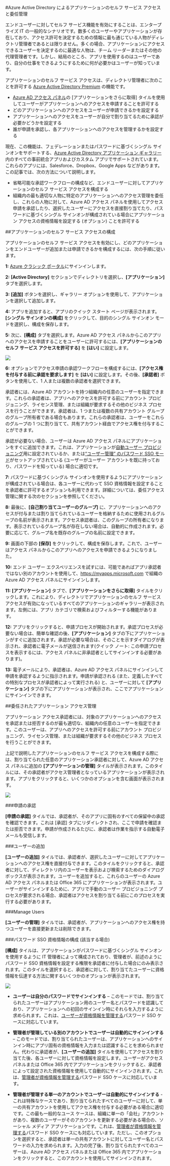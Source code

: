 <properties
	pageTitle="Azure Active Directory によるアプリケーションのセルフ サービス アクセスと委任管理 | Microsoft Azure"
	description="この記事では、Azure Active Directory でアプリケーションのセルフ サービス アクセスと委任管理を有効にする方法について説明します。"
	services="active-directory"
	documentationCenter=""
	authors="asmalser-msft"
	manager="stevenpo"
	editor=""/>

<tags
	ms.service="active-directory"
	ms.workload="identity"
	ms.tgt_pltfrm="na"
	ms.devlang="na"
	ms.topic="article"
	ms.date="12/14/2015"
	ms.author="asmalser"/>

#Azure Active Directory によるアプリケーションのセルフ サービス アクセスと委任管理

エンドユーザーに対してセルフ サービス機能を有効にすることは、エンタープライズ IT の一般的なシナリオです。数多くのユーザーやアプリケーションが存在しており、アクセス許可を決定するための情報に最も通じている人物がディレクトリ管理者であるとは限りません。多くの場合、アプリケーションにアクセスできるユーザーを決定するのに最適な人物は、チーム リーダーまたはその他の代理管理者です。しかし、結局のところ、アプリを使用するのはユーザーであり、自分の仕事をできるようにするために何が必要かはユーザーが知っています。

アプリケーションのセルフ サービス アクセスは、ディレクトリ管理者に次のことを許可する [Azure Active Directory Premium](https://azure.microsoft.com/trial/get-started-active-directory/) の機能です。

* [Azure AD アクセス パネル](active-directory-appssoaccess-whatis.md#deploying-azure-ad-integrated-applications-to-users)の [アプリケーションをさらに取得] タイルを使用してユーザーがアプリケーションへのアクセスを申請することを許可する
* どのアプリケーションへのアクセスをユーザーが申請できるかを設定する
* アプリケーションへのアクセスをユーザーが自分で割り当てるために承認が必要かどうかを設定する
* 誰が申請を承認し、各アプリケーションへのアクセスを管理するかを設定する

現在、この機能は、フェデレーションまたはパスワードに基づくシングル サインオンをサポートする、[Azure Active Directory アプリケーション ギャラリー](https://azure.microsoft.com/marketplace/active-directory/all/)内のすべての事前統合アプリおよびカスタム アプリでサポートされています。これらのアプリには、Salesforce、Dropbox、Google Apps などがあります。この記事では、次の方法について説明します。

* 省略可能な承認ワークフローの構成など、エンドユーザーに対してアプリケーションのセルフ サービス アクセスを構成する 
* 組織内の最も適切な人物に特定のアプリケーションへのアクセス管理を委任し、これらの人物に対して、Azure AD アクセス パネルを使用してアクセス申請を承認したり、選択したユーザーにアクセスを直接割り当てたり、パスワードに基づくシングル サインオンが構成されている場合にアプリケーション アクセスの資格情報を設定する (オプション) ことを許可する


##アプリケーションのセルフ サービス アクセスの構成

アプリケーションのセルフ サービス アクセスを有効にし、どのアプリケーションをエンドユーザーが追加または申請できるかを構成するには、次の手順に従います。

**1:** [Azure クラシック ポータル](https://manage.windowsazure.com/)にサインインします。

**2:** **[Active Directory]** セクションでディレクトリを選択し、**[アプリケーション]** タブを選択します。

**3:** **[追加]** ボタンを選択し、ギャラリー オプションを使用して、アプリケーションを選択して追加します。

**4:** アプリを追加すると、アプリのクイック スタート ページが表示されます。**[シングル サインオンの構成]** をクリックして、目的のシングル サインオン モードを選択し、構成を保存します。

**5:** 次に、**[構成]** タブを選択します。Azure AD アクセス パネルからこのアプリへのアクセスを申請することをユーザーに許可するには、**[アプリケーションのセルフ サービス アクセスを許可する]** を **[はい]** に設定します。

![][1]

**6:** オプションでアクセス申請の承認ワークフローを構成するには、**[アクセス権を付与する前に承認を要求します]** を **[はい]** に設定します。その後、**[承認者]** ボタンを使用して、1 人または複数の承認者を選択できます。

承認者には、Azure AD アカウントを持つ組織内の任意のユーザーを指定できます。これらの承認者は、アプリへのアクセスを許可する前にアカウント プロビジョニング、ライセンス管理、または組織が要求するその他のビジネス プロセスを行うことができます。承認者は、1 つまたは複数の共有アカウント グループのグループ所有者である場合もあります。これらの承認者は、ユーザーをこれらのグループの 1 つに割り当てて、共有アカウント経由でアクセス権を付与することができます。

承認が必要ない場合、ユーザーは Azure AD アクセス パネルにアプリケーションをすぐに追加できます。これは、アプリケーションが[自動ユーザー プロビジョニング](active-directory-saas-app-provisioning.md)用に設定されているか、または[“ユーザー管理” のパスワード SSO モード](active-directory-appssoaccess-whatis.md#password-based-single-sign-on)がセットアップされている (ユーザーがユーザー アカウントを既に持っており、パスワードを知っている) 場合に適切です。

**7:** パスワードに基づくシングル サインオンを使用するようにアプリケーションが構成されている場合は、各ユーザーに代わって SSO 資格情報を設定することを承認者に許可するオプションも利用できます。詳細については、委任アクセス管理に関する次のセクションを参照してください。

**8:** 最後に、**[自己割り当てユーザーのグループ]** に、アプリケーションへのアクセスが付与または割り当てられているユーザーを格納するために使用されるグループの名前が表示されます。アクセス承認者は、このグループの所有者になります。表示されているグループ名が存在しない場合は、自動的に作成されます。必要に応じて、グループ名を既存のグループの名前に設定できます。

**9:** 画面の下部の **[保存]** をクリックして、構成を保存します。これで、ユーザーはアクセス パネルからこのアプリへのアクセスを申請できるようになりました。

**10:** エンド ユーザー エクスペリエンスを試すには、可能であればアプリ承認者ではない別のアカウントを使用して、https://myapps.microsoft.com で組織の Azure AD アクセス パネルにサインインします。

**11:** **[アプリケーション]** タブで、**[アプリケーションをさらに取得]** タイルをクリックします。これにより、ディレクトリでアプリケーションのセルフ サービス アクセスが有効になっているすべてのアプリケーションのギャラリーが表示されます。左側には、アプリ カテゴリで検索およびフィルターする機能があります。

**12:** アプリをクリックすると、申請プロセスが開始されます。承認プロセスが必要ない場合は、簡単な確認の後、**[アプリケーション]** タブの下にアプリケーションがすぐに追加されます。承認が必要な場合は、そのことを示すダイアログが表示され、承認者に電子メールが送信されます(クイック ノート: この申請プロセスを表示するには、アクセス パネルに非承認者としてサインインする必要があります)。

**13:** 電子メールにより、承認者は、Azure AD アクセス パネルにサインインして申請を承認するように指示されます。申請が承認される (また、定義したすべての特別なプロセスが承認者によって実行される) と、ユーザーに対して **[アプリケーション]** タブの下にアプリケーションが表示され、ここでアプリケーションにサインインできます。

##委任されたアプリケーション アクセス管理

アプリケーション アクセス承認者には、対象のアプリケーションへのアクセスを承認または拒否するのが最も適切な、組織内の任意のユーザーを指定できます。このユーザーは、アプリへのアクセスを許可する前にアカウント プロビジョニング、ライセンス管理、または組織が要求するその他のビジネス プロセスを行うことができます。
 
上記で説明したアプリケーションのセルフ サービス アクセスを構成する際には、割り当てられた任意のアプリケーション承認者に対して、Azure AD アクセス パネルに追加の **[アプリケーションの管理]** タイルが表示されます。このタイルには、その承認者がアクセス管理者となっているアプリケーションが表示されます。アプリをクリックすると、いくつかのオプションを含む画面が表示されます。

![][2]

###申請の承認

**[申請の承認]** タイルでは、承認者が、そのアプリに固有のすべての保留中の承認を確認できます。これは [承認] タブにリダイレクトされ、ここで申請を確認または拒否できます。申請が作成されるたびに、承認者は作業を指示する自動電子メールも受信します。

###ユーザーの追加

**[ユーザーの追加]** タイルでは、承認者が、選択したユーザーに対してアプリケーションへのアクセス権を直接付与できます。このタイルをクリックすると、承認者に対して、ディレクトリ内のユーザーを表示および検索するためのダイアログ ボックスが表示されます。ユーザーを追加すると、これらのユーザーの Azure AD アクセス パネルまたは Office 365 にアプリケーションが表示されます。ユーザーがサインインするために、アプリで手動のユーザー プロビジョニング プロセスが要求される場合、承認者はアクセスを割り当てる前にこのプロセスを実行する必要があります。

###Manage Users

**[ユーザーの管理]** タイルでは、承認者が、アプリケーションへのアクセス権を持つユーザーを直接更新または削除できます。

###パスワード SSO 資格情報の構成 (該当する場合)

**[構成]** タイルは、アプリケーションがパスワードに基づくシングル サインオンを使用するように IT 管理者によって構成されており、管理者が、前述のようにパスワード SSO 資格情報を設定する権限を承認者に付与した場合にのみ表示されます。このタイルを選択すると、承認者に対して、割り当てたユーザーに資格情報を伝達する方法に関するいくつかのオプションが表示されます。

![][3]

* **ユーザーは自分のパスワードでサインインする** – このモードでは、割り当てられたユーザーはアプリケーション用のユーザー名とパスワードを認識しており、アプリケーションへの初回のサインイン時にそれらを入力するように求められます。これは、[ユーザーが資格情報を管理する](active-directory-appssoaccess-whatis.md#password-based-single-sign-on)パスワード SSO ケースに対応しています。

* **管理者が管理している別のアカウントでユーザーは自動的にサインインする** – このモードでは、割り当てられたユーザーは、アプリケーションへのサインイン時にアプリ固有の資格情報を入力または認識することを求められません。代わりに承認者が、**[ユーザーの追加]** タイルを使用してアクセスを割り当てた後、各ユーザーに対して資格情報を設定します。ユーザーがアクセス パネルまたは Office 365 内でアプリケーションをクリックすると、承認者によって設定された資格情報を使用して自動的にサインインされます。これは、[管理者が資格情報を管理する](active-directory-appssoaccess-whatis.md#password-based-single-sign-on)パスワード SSO ケースに対応しています。

* **管理者が管理する単一のアカウントでユーザーは自動的にサインインする** - これは特殊なケースであり、割り当てられたすべてのユーザーに対して、単一の共有アカウントを使用してアクセス権を付与する必要がある場合に適切です。この最も一般的なユース ケースは、組織に単一の「会社」アカウントがあり、複数のユーザーがそのアカウントを更新する必要がある場合の、ソーシャル メディア アプリケーションです。これは、[管理者が資格情報を管理する](active-directory-appssoaccess-whatis.md#password-based-single-sign-on)パスワード SSO ケースにも対応しています。ただし、このオプションを選択すると、承認者は単一の共有アカウントに対してユーザー名とパスワードの入力を求められます。入力の完了後、割り当てられたすべてのユーザーは、Azure AD アクセス パネルまたは Office 365 内でアプリケーションをクリックすると、このアカウントを使用してサインインされます。

<!--Image references-->
[1]: ./media/active-directory-self-service-application-access/ssaa_admin.PNG
[2]: ./media/active-directory-self-service-application-access/ssaa_ap_manage_app.PNG
[3]: ./media/active-directory-self-service-application-access/ssaa_ap_manage_app_config.PNG

<!---HONumber=AcomDC_0128_2016-->